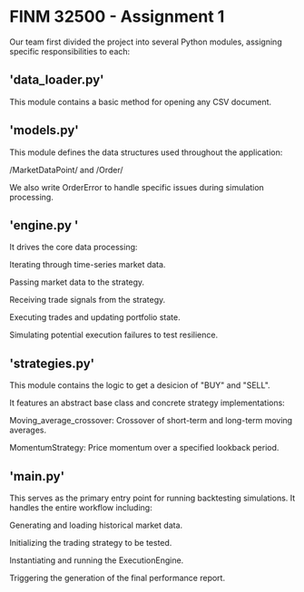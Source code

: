 # FINM 32500 - Assignment 1
Our team first divided the project into several Python modules, assigning specific responsibilities to each:

## 'data_loader.py'
This module contains a basic method for opening any CSV document.

## 'models.py'
This module defines the data structures used throughout the application:

/MarketDataPoint/ and /Order/

We also write OrderError to handle specific issues during simulation processing.

## 'engine.py '
It drives the core data processing: 

Iterating through time-series market data.

Passing market data to the strategy.

Receiving trade signals from the strategy.

Executing trades and updating portfolio state.

Simulating potential execution failures to test resilience.

## 'strategies.py'
This module contains the logic to get a desicion of "BUY" and "SELL". 

It features an abstract base class and concrete strategy implementations:

Moving_average_crossover: Crossover of short-term and long-term moving averages.

MomentumStrategy: Price momentum over a specified lookback period.

## 'main.py'
This serves as the primary entry point for running backtesting simulations. It handles the entire workflow including:

Generating and loading historical market data.

Initializing the trading strategy to be tested.

Instantiating and running the ExecutionEngine.

Triggering the generation of the final performance report.
